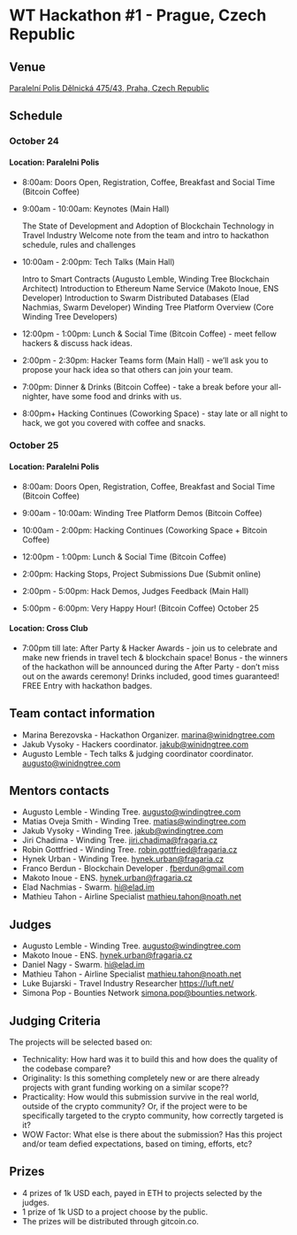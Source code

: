 # WT Hackathon #1 - Prague, Czech Republic

## Venue

[Paralelní Polis
Dělnická 475/43, Praha, Czech Republic](https://www.google.com/maps/place/Paraleln%C3%AD+Polis/@50.1033854,14.4505577,15z/data=!4m5!3m4!1s0x0:0xcad994427e27c9c0!8m2!3d50.1033854!4d14.4505577)

## Schedule

### October 24

#### Location: Paralelni Polis

- 8:00am: Doors Open, Registration, Coffee, Breakfast and Social Time (Bitcoin Coffee)

- 9:00am - 10:00am: Keynotes (Main Hall)

  The State of Development and Adoption of Blockchain Technology in Travel Industry
  Welcome note from the team and intro to hackathon schedule, rules and challenges

- 10:00am - 2:00pm: Tech Talks (Main Hall)

  Intro to Smart Contracts (Augusto Lemble, Winding Tree Blockchain Architect)
  Introduction to Ethereum Name Service (Makoto Inoue, ENS Developer)
  Introduction to Swarm Distributed Databases (Elad Nachmias, Swarm Developer)
  Winding Tree Platform Overview (Core Winding Tree Developers)

- 12:00pm - 1:00pm: Lunch & Social Time (Bitcoin Coffee) - meet fellow hackers & discuss hack ideas.

- 2:00pm - 2:30pm: Hacker Teams form (Main Hall) - we’ll ask you to propose your hack idea so that others can join your team.

- 7:00pm: Dinner & Drinks (Bitcoin Coffee) - take a break before your all-nighter, have some food and drinks with us.

- 8:00pm+ Hacking Continues (Coworking Space) - stay late or all night to hack, we got you covered with coffee and snacks.

### October 25

#### Location: Paralelni Polis

- 8:00am: Doors Open, Registration, Coffee, Breakfast and Social Time (Bitcoin Coffee)

- 9:00am - 10:00am: Winding Tree Platform Demos (Bitcoin Coffee)

- 10:00am - 2:00pm: Hacking Continues (Coworking Space + Bitcoin Coffee)

- 12:00pm - 1:00pm: Lunch & Social Time (Bitcoin Coffee)

- 2:00pm: Hacking Stops, Project Submissions Due (Submit online)

- 2:00pm - 5:00pm: Hack Demos, Judges Feedback (Main Hall)

- 5:00pm - 6:00pm: Very Happy Hour! (Bitcoin Coffee)
October 25

#### Location: Cross Club

- 7:00pm till late: After Party & Hacker Awards - join us to celebrate and make new friends in travel tech & blockchain space! Bonus - the winners of the hackathon will be announced during the After Party - don’t miss out on the awards ceremony! Drinks included, good times guaranteed! FREE Entry with hackathon badges.

## Team contact information

- Marina Berezovska - Hackathon Organizer. <marina@winidngtree.com>
- Jakub Vysoky - Hackers coordinator. <jakub@winidngtree.com>
- Augusto Lemble - Tech talks & judging coordinator coordinator. <augusto@winidngtree.com>

## Mentors contacts

- Augusto Lemble - Winding Tree. <augusto@windingtree.com>
- Matias Oveja Smith - Winding Tree. <matias@windingtree.com>
- Jakub Vysoky - Winding Tree. <jakub@windingtree.com>
- Jiri Chadima - Winding Tree. <jiri.chadima@fragaria.cz>
- Robin Gottfried - Winding Tree. <robin.gottfried@fragaria.cz>
- Hynek Urban - Winding Tree. <hynek.urban@fragaria.cz>
- Franco Berdun - Blockchain Developer . <fberdun@gmail.com>
- Makoto Inoue - ENS. <hynek.urban@fragaria.cz>
- Elad Nachmias - Swarm. <hi@elad.im>
- Mathieu Tahon - Airline Specialist <mathieu.tahon@noath.net>

## Judges

- Augusto Lemble - Winding Tree. <augusto@windingtree.com>
- Makoto Inoue - ENS. <hynek.urban@fragaria.cz>
- Daniel Nagy - Swarm. <hi@elad.im>
- Mathieu Tahon - Airline Specialist <mathieu.tahon@noath.net>
- Luke Bujarski - Travel Industry Researcher https://luft.net/
- Simona Pop - Bounties Network <simona.pop@bounties.network>.

## Judging Criteria

The projects will be selected based on:
- Technicality: How hard was it to build this and how does the quality of the codebase compare?
- Originality: Is this something completely new or are there already projects with grant funding working on a similar scope??
- Practicality: How would this submission survive in the real world, outside of the crypto community? Or, if the project were to be specifically targeted to the crypto community, how correctly targeted is it?
- WOW Factor: What else is there about the submission? Has this project and/or team defied expectations, based on timing, efforts, etc?

## Prizes

- 4 prizes of 1k USD each, payed in ETH to projects selected by the judges.
- 1 prize of 1k USD to a project choose by the public.
- The prizes will be distributed through gitcoin.co.
